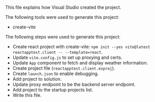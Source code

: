 This file explains how Visual Studio created the project.

The following tools were used to generate this project:
- create-vite

The following steps were used to generate this project:
- Create react project with create-vite: `npm init --yes vite@latest reactapptest.client -- --template=react`.
- Update `vite.config.js` to set up proxying and certs.
- Update `App` component to fetch and display weather information.
- Create project file (`reactapptest.client.esproj`).
- Create `launch.json` to enable debugging.
- Add project to solution.
- Update proxy endpoint to be the backend server endpoint.
- Add project to the startup projects list.
- Write this file.
